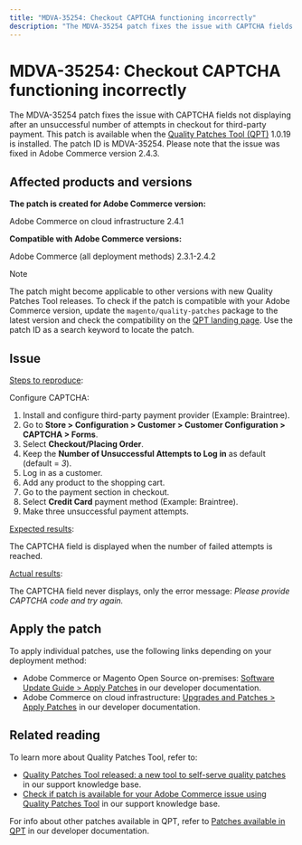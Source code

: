 ```yaml
---
title: "MDVA-35254: Checkout CAPTCHA functioning incorrectly"
description: "The MDVA-35254 patch fixes the issue with CAPTCHA fields not displaying after an unsuccessful number of attempts in checkout for third-party payment. This patch is available when the [Quality Patches Tool (QPT)](https://experienceleague.adobe.com/docs/commerce-knowledge-base/kb/announcements/commerce-announcements/magento-quality-patches-released-new-tool-to-self-serve-quality-patches.html) 1.0.19 is installed. The patch ID is MDVA-35254. Please note that the issue was fixed in Adobe Commerce version 2.4.3."
---
```


# MDVA-35254: Checkout CAPTCHA functioning incorrectly

The MDVA-35254 patch fixes the issue with CAPTCHA fields not displaying after an unsuccessful number of attempts in checkout for third-party payment. This patch is available when the [Quality Patches Tool (QPT)](https://experienceleague.adobe.com/docs/commerce-knowledge-base/kb/announcements/commerce-announcements/magento-quality-patches-released-new-tool-to-self-serve-quality-patches.html) 1.0.19 is installed. The patch ID is MDVA-35254. Please note that the issue was fixed in Adobe Commerce version 2.4.3.

## Affected products and versions

**The patch is created for Adobe Commerce version:**

Adobe Commerce on cloud infrastructure 2.4.1

**Compatible with Adobe Commerce versions:**

Adobe Commerce (all deployment methods) 2.3.1-2.4.2

>[!NOTE]
>
>The patch might become applicable to other versions with new Quality Patches Tool releases. To check if the patch is compatible with your Adobe Commerce version, update the `magento/quality-patches` package to the latest version and check the compatibility on the [QPT landing page](https://devdocs.magento.com/quality-patches/tool.html#patch-grid). Use the patch ID as a search keyword to locate the patch.

## Issue

<u>Steps to reproduce</u>:

Configure CAPTCHA:

1. Install and configure third-party payment provider (Example: Braintree).
1. Go to **Store > Configuration > Customer > Customer Configuration > CAPTCHA > Forms**.
1. Select **Checkout/Placing Order**.
1. Keep the **Number of Unsuccessful Attempts to Log in** as default (default = *3*).
1. Log in as a customer.
1. Add any product to the shopping cart.
1. Go to the payment section in checkout.
1. Select **Credit Card** payment method (Example: Braintree).
1. Make three unsuccessful payment attempts.

<u>Expected results</u>:

The CAPTCHA field is displayed when the number of failed attempts is reached.

<u>Actual results</u>:

The CAPTCHA field never displays, only the error message: *Please provide CAPTCHA code and try again.*

## Apply the patch

To apply individual patches, use the following links depending on your deployment method:

* Adobe Commerce or Magento Open Source on-premises: [Software Update Guide > Apply Patches](https://devdocs.magento.com/guides/v2.4/comp-mgr/patching/mqp.html) in our developer documentation.
* Adobe Commerce on cloud infrastructure: [Upgrades and Patches > Apply Patches](https://devdocs.magento.com/cloud/project/project-patch.html) in our developer documentation.

## Related reading

To learn more about Quality Patches Tool, refer to:

* [Quality Patches Tool released: a new tool to self-serve quality patches](https://experienceleague.adobe.com/docs/commerce-knowledge-base/kb/announcements/commerce-announcements/magento-quality-patches-released-new-tool-to-self-serve-quality-patches.html) in our support knowledge base.
* [Check if patch is available for your Adobe Commerce issue using Quality Patches Tool](https://support.magento.com/hc/en-us/articles/360047125252) in our support knowledge base.

For info about other patches available in QPT, refer to [Patches available in QPT](https://devdocs.magento.com/quality-patches/tool.html#patch-grid) in our developer documentation.